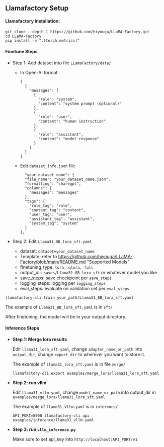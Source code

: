 ## Llamafactory Setup
#### Llamafactory installation:

```
git clone --depth 1 https://github.com/hiyouga/LLaMA-Factory.git
cd LLaMA-Factory
pip install -e ".[torch,metrics]"
```

#### Finetune Steps

- Step 1: Add dataset into file `LLamaFactory/data/`

  - In Open-AI format

    ```
    [
      {
        "messages": [
          {
            "role": "system",
            "content": "system prompt (optional)"
          },
          {
            "role": "user",
            "content": "human instruction"
          },
          {
            "role": "assistant",
            "content": "model response"
          }
        ]
      }
    ]
    ```

  - Edit `dataset_info.json` file

    ```
      "your_dataset_name": {
      "file_name": "your_dataset_name.json",
      "formatting": "sharegpt",
      "columns": {
        "messages": "messages"
      },
      "tags": {
        "role_tag": "role",
        "content_tag": "content",
        "user_tag": "user",
        "assistant_tag": "assistant",
        "system_tag": "system"
      }
    },
    ```

- Step 2: Edit `Llama31_8B_lora_sft.yaml`

  - dataset:  `dataset=your_dataset_name`
  - Template: refer to https://github.com/hiyouga/LLaMA-Factory/blob/main/README.md "Supported Models"
  - finetuning_type: `lora, qlora, full`
  - output_dir: `saves/Llama31_8B_lora_sft` or whatever model you like
  - save_steps: save checkpoint per `save_steps`
  - logging_steps: logging per `logging_steps`
  - eval_steps: evaluate on validation set per `eval_steps`

```
llamafactory-cli train your_path/Llama31_8B_lora_sft.yaml
```

The example of  `Llama31_8B_lora_sft.yaml` is in `sft/`

After finetuning, the model will be in your output directory.

#### Inference Steps

- **Step 1: Merge lora results**

  Edit `llama31_lora_sft.yaml`, change `adapter_name_or_path` into `output_dir`, change `export_dir` to wherever you want to store it.

  The example of  `llama31_lora_sft.yaml` is in file `merge/`

  ```
  llamafactory-cli export examples/merge_lora/llama31_lora_sft.yaml
  ```

- **Step 2: run vllm**

  Edit `llama31_vllm.yaml`, change `model_name_or_path` into output_dir in `examples/merge_lora/llama31_lora_sft.yaml`

  The example of  `llama31_vllm.yaml` is in `inference/`

  ```
  API_PORT=8000 llamafactory-cli api examples/inference/llama31_vllm.yaml
  ```

- **Step 3: run `vllm_inference.py`**

  Make sure to set api_key into `http://localhost:API_PORT/v1`